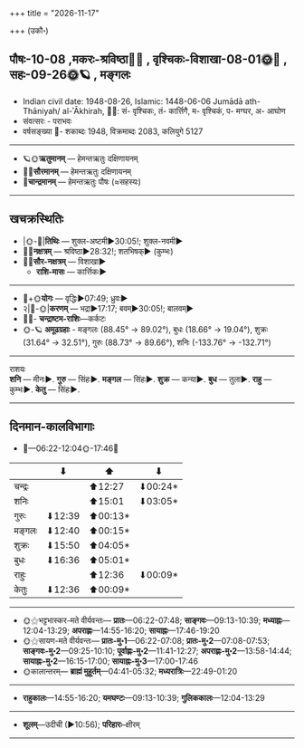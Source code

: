 +++
title = "2026-11-17"

+++
(उकौ॰)
## पौषः-10-08  ,मकरः-श्रविष्ठा🌛🌌  ,  वृश्चिकः-विशाखा-08-01🌞🌌  ,  सहः-09-26🌞🪐  , मङ्गलः
- Indian civil date: 1948-08-26, Islamic: 1448-06-06 Jumādā ath-Thāniyah/ al-ʾĀkhirah, 🌌🌞: सं- वृश्चिकः, तं- कार्त्तिगै, म- वृश्चिकं, प- मग्घर, अ- आघोण
- संवत्सरः - पराभवः
- वर्षसङ्ख्या 🌛- शकाब्दः 1948, विक्रमाब्दः 2083, कलियुगे 5127
___________________
- 🪐🌞**ऋतुमानम्** — हेमन्तऋतुः दक्षिणायनम्
- 🌌🌞**सौरमानम्** — हेमन्तऋतुः दक्षिणायनम्
- 🌛**चान्द्रमानम्** — हेमन्तऋतुः पौषः (≈सहस्यः)
___________________


## खचक्रस्थितिः
- |🌞-🌛|**तिथिः** — शुक्ल-अष्टमी►30:05!; शुक्ल-नवमी►  
- 🌌🌛**नक्षत्रम्** — श्रविष्ठा►28:32!; शतभिषक्► (कुम्भः)  
- 🌌🌞**सौर-नक्षत्रम्** — विशाखा►  
  - **राशि-मासः** — कार्त्तिकः► 
___________________
- 🌛+🌞**योगः** — वृद्धिः►07:49; ध्रुवः►  
- २|🌛-🌞|**करणम्** — भद्रा►17:17; बवम्►30:05!; बालवम्►  
- 🌌🌛- **चन्द्राष्टम-राशिः**—कर्कटः  
- 🌞-🪐 **अमूढग्रहाः** - मङ्गलः (88.45° → 89.02°), बुधः (18.66° → 19.04°), शुक्रः (31.64° → 32.51°), गुरुः (88.73° → 89.66°), शनिः (-133.76° → -132.71°)
___________________
राशयः  
**शनि** — मीनः►. **गुरु** — सिंहः►. **मङ्गल** — सिंहः►. **शुक्र** — कन्या►. **बुध** — तुला►. **राहु** — कुम्भः►. **केतु** — सिंहः►. 
___________________


## दिनमान-कालविभागाः
- 🌅—06:22-12:04🌞-17:46🌇  

|      |⬇     |⬆     |⬇     |
|------|-----|-----|------|
|चन्द्रः|     |⬆12:27 |⬇00:24*|
|शनिः   |     |⬆15:01 |⬇03:05*|
|गुरुः  |⬇12:39 |⬆00:13*|     |
|मङ्गलः |⬇12:40 |⬆00:15*|     |
|शुक्रः |⬇15:50 |⬆04:05*|     |
|बुधः   |⬇16:36 |⬆05:01*|     |
|राहुः  |     |⬆12:36 |⬇00:09*|
|केतुः  |⬇12:36 |⬆00:09*|     |
___________________
- 🌞⚝भट्टभास्कर-मते वीर्यवन्तः— **प्रातः**—06:22-07:48; **साङ्गवः**—09:13-10:39; **मध्याह्नः**—12:04-13:29; **अपराह्णः**—14:55-16:20; **सायाह्नः**—17:46-19:20  
- 🌞⚝सायण-मते वीर्यवन्तः— **प्रातः-मु॰1**—06:22-07:08; **प्रातः-मु॰2**—07:08-07:53; **साङ्गवः-मु॰2**—09:25-10:10; **पूर्वाह्णः-मु॰2**—11:41-12:27; **अपराह्णः-मु॰2**—13:58-14:44; **सायाह्नः-मु॰2**—16:15-17:00; **सायाह्नः-मु॰3**—17:00-17:46  
- 🌞कालान्तरम्— **ब्राह्मं मुहूर्तम्**—04:41-05:32; **मध्यरात्रिः**—22:49-01:20  
___________________
- **राहुकालः**—14:55-16:20; **यमघण्टः**—09:13-10:39; **गुलिककालः**—12:04-13:29  
___________________
- **शूलम्**—उदीची (►10:56); **परिहारः**–क्षीरम्  
___________________

